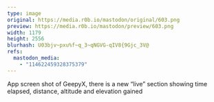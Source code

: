 ```yaml
---
type: image
original: https://media.r0b.io/mastodon/original/603.png
preview: https://media.r0b.io/mastodon/preview/603.png
width: 1179
height: 2556
blurhash: U03bjv~pxu%f~q_3~qNGVG-qIV8{9Gjc_3V@
refs:
  mastodon_media:
    - "114622459328375379"
---
```


App screen shot of GeepyX, there is a new “live” section showing time elapsed, distance, altitude and elevation gained
